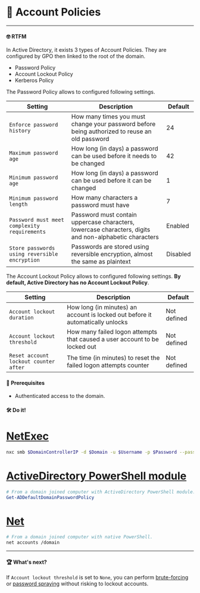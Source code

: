 # 🔑 Account Policies
---

#### 🤓 RTFM

In Active Directory, it exists 3 types of Account Policies. They are configured by GPO then linked to the root of the domain.
- Password Policy
- Account Lockout Policy
- Kerberos Policy

The Password Policy allows to configured following settings.

| Setting | Description | Default |
| ------- | ----------- | ---------|
| `Enforce password history` | How many times you must change your password before being authorized to reuse an old password | 24 |
| `Maximum password age`  | How long (in days) a password can be used before it needs to be changed | 42 |
| `Minimum password age`  | How long (in days) a password can be used before it can be changed | 1 |
| `Minimum password length` | How many characters a password must have | 7 |
| `Password must meet complexity requirements` | Password must contain uppercase characters, lowercase characters, digits and non-alphabetic characters | Enabled |
| `Store passwords using reversible encryption` | Passwords are stored using reversible encryption, almost the same as plaintext | Disabled |

The Account Lockout Policy allows to configured following settings. **By default, Active Directory has no Account Lockout Policy**.

| Setting | Description | Default |
| ------- | ----------- | ---------|
| `Account lockout duration` | How long (in minutes) an account is locked out before it automatically unlocks | Not defined |
| `Account lockout threshold`  | How many failed logon attempts that caused a user account to be locked out | Not defined |
| `Reset account lockout counter after`  | The time (in minutes) to reset the failed logon attempts counter | Not defined |

#### 📝 Prerequisites

- Authenticated access to the domain.

#### 🛠️ Do it!

# [NetExec](#tab/netexec)

```bash
nxc smb $DomainControllerIP -d $Domain -u $Username -p $Password --pass-pol
```
# [ActiveDirectory PowerShell module](#tab/powershell)

```powershell
# From a domain joined computer with ActiveDirectory PowerShell module.
Get-ADDefaultDomainPasswordPolicy
```

# [Net](#tab/net)

```bash
# From a domain joined computer with native PowerShell.
net accounts /domain
```

---

#### 🏆 What's next?

If `Account lockout threshold` is set to `None`, you can perform [brute-forcing](/docs/active-directory/initial-access/brute-force.html) or [password spraying](/docs/active-directory/initial-access/password-spraying.html) without risking to lockout accounts.